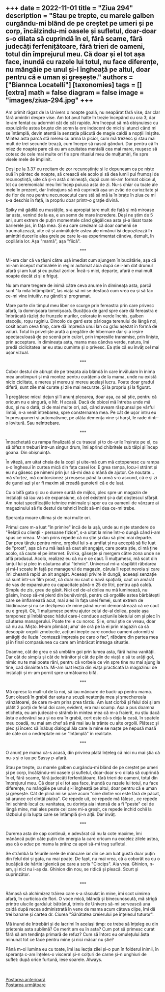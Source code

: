 
+++
date = 2022-11-01
title = "Ziua 294"
description = "Stau pe trepte, cu marele galben curgându-mi blând de pe creștet pe umeri și pe corp, încălzindu-mi oasele și sufletul, doar-doar s-o dilata să cuprindă în el, fără scame, fără judecăți ferfenițătoare, fără trieri de oameni, totul din împrejurul meu. Că doar și el tot așa face, inundă cu razele lui totul, nu face diferențe, nu mângâie pe unul și-l îngheață pe altul, doar pentru că e uman și greșește."
authors = ["Biannca Locatelli"]
[taxonomies]
tags = []
[extra]
math = false
diagram = false
image = "images/ziua-294.jpg"
+++
---

Am primit răgaz de la Univers o noapte goală, nu neapărat fără vise, dar clar fără amintiri despre vise. Am tot avut halte în trezie începând cu ora 3, dar le-am fentat cu adormiri cât de cât rapide. Am început să mă obișnuiesc cu expulzările astea bruște din somn la ore indecent de mici și atunci când mi se întâmplă, devin atentă la senzația plăcută de magie caldă a nopții liniștite. Mintea asta parcă stă mereu cu arma la picior, cum mă trezesc și stau mai mult de trei secunde trează, cum începe să nască gânduri. Dar pentru că în miez de noapte pare că eu am acuitatea mentală cea mai mare, reușesc să cotesc de cele mai multe ori fie spre ritualul meu de mulțumiri, fie spre visele mele de împlinit.

Deși pe la 3.37 eu recitam de zor recunoștințe și le depuneam ca pe niște ouă în pântec de noapte, să crească ele acolo și să dea lumii pui frumoși de recunoștință, uite că și-n astă dimineață, după cum mi-am format obiceiul, tot cu ceremonialul meu îmi încep puiuca asta de zi. Nu-s chiar cu toate ale mele în prezent, dar îndeajuns să mă cuprindă așa un zvâc de curiozitate și de fior de nou pentru necunoscutul care stă să mă ia în brațe în ziua ce mi s-a deschis în față, la propriu doar printr-o grație divină.

Spiky mă gâdilă cu mustățile, s-a apropiat tare mult de față și mă miroase iar asta, venind de la ea, e un semn de mare încredere. Deși ne știm de 5 ani, sunt extrem de puțin momentele când gâgâlicea asta și-a lăsat toate barierele jos, în fața mea. Și eu care credeam că doar oamenii se traumatizează, uite că și animăluțele astea ale nimănui își depozitează în amintiri ducerile alea grele pe care le-au experimentat cândva, demult, în copilăria lor. Așa "mamă", așa "fiică".

<p style="text-align: center;">***</p>

Mi-era clar că va țâșni către ușă imediat cum ajungem în bucătărie, așa că mi-am început matinalele în regim automat abia după ce i-am dat drumul afară și am luat și eu pulsul zorilor. Încă-s mici, departe, afară e mai mult noapte decât zi și e friguț.

Nu am mare tregere de inimă către ceva anume în dimineața asta, parcă sunt "la mila întâmplării", las viața să mi se desfacă cum vrea ea și să fac ce-mi vine intuitiv, nu gândit și programat.

Mare parte din timpul meu liber se scurge prin fereastra prin care privesc afară, la domnișoara tomnișoară. Bucățica de gard spre care dă fereastra e îmbrăcată răzleț de frunzele murilor, colorate în verde închis, galben stacojiu, roșu ruginiu. Dincolo de gard este pârloaga terenului de lângă noi, cosit acum ceva timp, care dă împresia unui lan cu grâu așezat în formă de valuri. Totul în priveliște arată a pregătire de hibernare dar și a ieșire spectaculoasă de pe scenă prin culori, prin impresiile transmise, prin liniște, prin acceptare. În dimineața asta, mama mea cândva verde, natura, îmi predă ciclicitatea iar eu stau cuminte și o privesc. Ea știe că eu învăț cel mai ușor vizual.

<p style="text-align: center;">***</p>

Cobor destul de abrupt de pe treapta aia blândă în care învăluiam în inima mea anotimpuri și mă montez pentru curățenia de la mama, unde nu există nicio ciclitate, e mereu și mereu și mereu același lucru. Poate doar gradul diferă, sunt zile mai curate și zile mai necurate. Și la propriu și la figurat.

Îi pregătesc micul dejun și îi anunț plecarea, doar așa, ca să știe, pentru că oricum nu e singură, e Mr. H acasă. Dacă de obicei mă întreba unde mă duc, și nu o dată, ci de mai multe ori, azi, când aveam răspunsul pe vârful limbii, n-a venit întrebarea, spre consternarea mea. Pe cât de ușor intru eu în presupuneri și automatisme, pe atâta demența vine și harșt, le rade dintr-o lovitură. Sau neîntrebare.

<p style="text-align: center;">***</p>

Împachetată cu rampa finalizată și cu traseul și to do-urile înșirate pe el, ca să bifez n treburi într-un singur drum, îmi aprind chibritele sub tălpi și încep goana. Din obișnuință.

În viteză, am uitat cheia de la copii și uite-mă cum mă coțopenesc cu rampa s-o înghesui în curtea mică din fața casei lor. E grea rampa, locu-i strâmt și eu nu găsesc pe nimeni prin jur să-mi dea o mână de ajutor. Ce noutate… mă sforțez, mă contorsionez și reușesc până la urmă s-o ascund, că e și zi de gunoi azi și ar fi maxim să creadă gunoierii că e de luat.

Cu o bifă gata și cu o durere surdă de mijloc, plec spre un magazin de instalații să iau vas de expansiune, că cel existent și-a dat obștescul sfârșit. Am notat specificațiile tehnice minimale și sper eu ca oamenii de vânzare ai magazinului să fie destul de tehnici încât să-mi dea ce-mi trebe.

Speranța moare ultima și de mai multe ori.

Primul care m-a luat "în primire" încă de la ușă, unde au niște standere de "Relații cu clienții - persoane fizice", s-a uitat la mine într-o dungă când i-am spus ce vreau. M-am prins repede că nu știe și dau să plec mai departe. Dar prea târziu pentru mine, orgoliul lui s-a umflat și nu acceptă să fie luat de "prost", așa că nu mă lasă să caut alt angajat, care poate știe, ci mă ține acolo, să caute el pe internet. Evrika, găsește și mergem către zona unde se află produsul. Acolo, realizez eu că nu e ce caut. Îi mulțumesc, mă scot din lanțul lui și plec în căutarea altui "tehnic". Universul mi-a răsplătit răbdarea și mi-l scoate în față pe managerul de magazin, căruia îi repet nevoia și care îmi cheamă rapid un alt angajat. Aceeași privire în dungă, aceeași senzație că sunt într-un film prost, că doar nu caut o navă spațială, caut un amărât de vas de expansiune cu capacitate până-n 25 de litri, pentru apă caldă. Simplu de zis, greu de găsit. Nici cel de-al doilea nu mă luminează, nu găsim, încep să-mi pierd din bunăvoință, pentru că orgoliile astea bărbătești care se imflamează acut, mai ales în fața unei femei, sunt extrem de libidinoase și nu se dezlipesc de mine până nu-mi demonstrează că ce caut eu e greșit. Ok, îi mulțumesc pentru ajutor celui de-al doilea, poate așa tamponez și îmblânzesc hâdul care-i conduce acțiunile bietului om și plec în căutarea managerului. Poate trei e cu noroc. Și e, omul știe ce vreau, doar că nu au. Mișto. M-am plimbat juma' de oră pe la ei prin magazin ca să descopăr orgolii zmotocite, acțiuni inepte care conduc oameni adormiți și amăgiți de iluzia "contează impresia pe care o fac", răbdare din partea mea și în final compasiunea cu care am îmbrăcat întreaga situație.

Doamne, cât de greu e să umblăm goi prin lumea asta, fără haina vanității. Dar cât de simplu și cât de hrănitor și cât de plin de viață e să te arăți gol, nimic nu te mai poate răni, pentru că vorbele ce vin spre tine nu mai ajung la tine, cad dinaintea ta. Mi-am luat lecția din viața practicată la magazinul de instalații și m-am pornit spre următoarea bifă.

<p style="text-align: center;">***</p>

Mă opresc la mall-ul de la noi, să iau mâncare de back-up pentru mama. Sunt oleacă în grabă dar asta nu scuză neatenția mea și șmechereala vânzătoarei, de care m-am prins prea târziu. Am luat ciorbă și felul doi și am plătit 2 porții de felul doi care, evident, era mai scump. Așa a pus doamna eticheta, eu am judecat-o strâmb în mintea mea că m-a fraierit, nu știu dacă ăsta e adevărul sau și ea era în grabă, cert este că-s deja la casă, în spatele meu coadă, nu mai am chef să mă mai iau la trânte cu alte orgolii. Plătesc și plec și încerc să înăbuș dialogul ăla care la mine se naște pe nepusă masă de câte ori o nedreptate mi se "întâmplă" în realitate.

<p style="text-align: center;">***</p>

O anunț pe mama că-s acasă, din privirea plată înțeleg că nici nu mai știa că nu-s și o iau pe Sassy p-afară.

Stau pe trepte, cu marele galben curgându-mi blând de pe creștet pe umeri și pe corp, încălzindu-mi oasele și sufletul, doar-doar s-o dilata să cuprindă în el, fără scame, fără judecăți ferfenițătoare, fără trieri de oameni, totul din împrejurul meu. Că doar și el tot așa face, inundă cu razele lui totul, nu face diferențe, nu mângâie pe unul și-l îngheață pe altul, doar pentru că e uman și greșește. Cât de plină mi se pare acum "cine dintre voi este fără de păcat, să arunce cel dintâi piatra". Ce repede uit, ce repede mă fălesc , ce repede îmi schimb locul cu vanitatea, cu dorința aia intensă de a fi "peste" cel de lângă mine, mai ales peste cel care mi-a greșit, ce repede închid ochii la războiul și la lupta care se întâmplă și-n alții. Dar învăț.

<p style="text-align: center;">***</p>

Durerea asta de cap continuă, e adevărat că nu la cote maxime, îmi mănâncă puțin câte puțin din energia la care oricum nu excelez zilele astea, așa că o aduc pe mama la prânz ca apoi să-mi trag sufletul.

Se strâmbă la felurile mele de mâncare iar din ce am luat gustă doar puțin din felul doi și gata, nu mai poate. De fapt, nu mai vrea, că a coborât ea cu o bucățică de hârtie igienică pe care a scris "Ciocips". Aia vrea. Ghinion, n-am, și nici nu i-aș da. Ghinion din nou, se ridică și pleacă. Scurt și cuprinzător.

<p style="text-align: center;">***</p>

Rămasă să alchimizez trăirea care s-a răsculat în mine, îmi scot uimirea afară, în curticica de flori. O voce mică, blândă și binecunoscută, mă strigă printre ulucile gardului: bătrânul, trimis de Univers să-mi servească una caldă după recea administrată în vene de mama acum câteva clipe, îmi dă trei banane și cartea dr. Ciurea "Sănătatea creierului pe înțelesul tuturor".

Mă inund de întrebări și de lacrimi în același timp: ce trebe să înțeleg eu din prietenia asta sublimă? Ce merit am eu în asta? Cum pot să primesc curat fără să am tendința primară de refuz? Cum să întorc eu omulețului ăsta minunat tot ce face pentru mine și nici măcar nu știe?

Până m-oi lumina eu cu toate, îmi iau lecția zilei și-o pun în folderul inimii, în speranța c-am înțeles-o visceral și-n colțuri de carne și-n unghiuri de suflet: după orice furtună, iese soarele. Always.

<br/>

<br/>

<div class="flex justify-between">
  <div>
    <a href="/blog/ziua-293/">Postarea anterioară</a>
  </div>
  <div>
    <a href="/blog/ziua-295/">Postarea următoare</a>
  </div>
</div>
